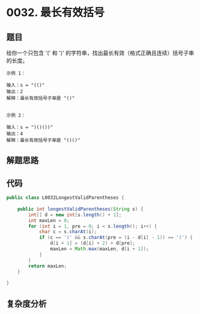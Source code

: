 # 0032. 最长有效括号

## 题目
给你一个只包含 '(' 和 ')' 的字符串，找出最长有效（格式正确且连续）括号子串的长度。


```
示例 1：

输入：s = "(()"
输出：2
解释：最长有效括号子串是 "()"


示例 2：

输入：s = ")()())"
输出：4
解释：最长有效括号子串是 "()()"

```

## 解题思路


## 代码
```java
public class L0032LongestValidParentheses {
        
    public int longestValidParentheses(String s) {
        int[] d = new int[s.length() + 1];
        int maxLen = 0;
        for (int i = 1, pre = 0; i < s.length(); i++) {
            char c = s.charAt(i);
            if (c == ')' && s.charAt(pre = (i - d[i] - 1)) == '(') {
                d[i + 1] = (d[i] + 2) + d[pre];
                maxLen = Math.max(maxLen, d[i + 1]);
            }
        }
        return maxLen;
    }
    
}
```

## 复杂度分析

